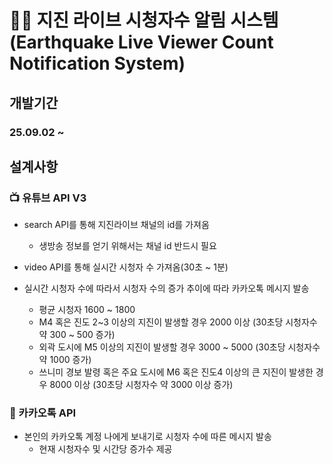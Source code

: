 
# 🫨🌋 지진 라이브 시청자수 알림 시스템 <br> (Earthquake Live Viewer Count Notification System)

## 개발기간 

### 25.09.02 ~

## 설계사항

### 📺 유튜브 API V3 

* search API를 통해 지진라이브 채널의 id를 가져옴
  - 생방송 정보를 얻기 위해서는 채널 id 반드시 필요
    
* video API를 통해 실시간 시청자 수 가져옴(30초 ~ 1분)

* 실시간 시청자 수에 따라서 시청자 수의 증가 추이에 따라 카카오톡 메시지 발송
  - 평균 시청자 1600 ~ 1800
  - M4 혹은 진도 2~3 이상의 지진이 발생할 경우 2000 이상 (30초당 시청자수 약 300 ~ 500 증가)
  - 외곽 도시에 M5 이상의 지진이 발생할 경우 3000 ~ 5000 (30초당 시청자수 약 1000 증가)
  - 쓰니미 경보 발령 혹은 주요 도시에 M6 혹은 진도4 이상의 큰 지진이 발생한 경우 8000 이상 (30초당 시청자수 약 3000 이상 증가)


### 📱 카카오톡 API
* 본인의 카카오톡 계정 나에게 보내기로 시청자 수에 따른 메시지 발송
  - 현재 시청자수 및 시간당 증가수 제공
 
  


